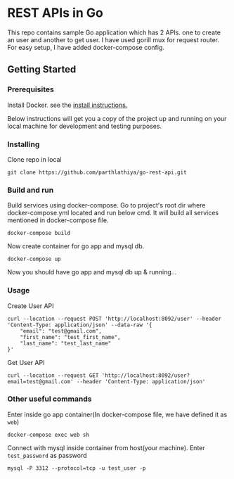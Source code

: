 # REST APIs in Go

This repo contains sample Go application which has 2 APIs. one to create an user and another to get user. I have used gorill mux for request router.
For easy setup, I have added docker-compose config.

## Getting Started

### Prerequisites

Install Docker. see the [install instructions.](https://www.docker.com/get-started)

Below instructions will get you a copy of the project up and running on your local machine for development and testing purposes.

### Installing

Clone repo in local

```
git clone https://github.com/parthlathiya/go-rest-api.git
```

### Build and run

Build services using docker-compose. Go to project's root dir where docker-compose.yml located and run below cmd.
It will build all services mentioned in docker-compose file.

```
docker-compose build
```

Now create container for go app and mysql db.

```
docker-compose up
```


Now you should have go app and mysql db up & running...

### Usage

Create User API

```
curl --location --request POST 'http://localhost:8092/user' --header 'Content-Type: application/json' --data-raw '{
    "email": "test@gmail.com",
    "first_name": "test_first_name",
    "last_name": "test_last_name"
}'
```

Get User API

```
curl --location --request GET 'http://localhost:8092/user?email=test@gmail.com' --header 'Content-Type: application/json'
```

### Other useful commands

Enter inside go app container(In docker-compose file, we have defined it as `web`)

```
docker-compose exec web sh
```

Connect with mysql inside container from host(your machine). Enter `test_password` as password

```
mysql -P 3312 --protocol=tcp -u test_user -p
```

